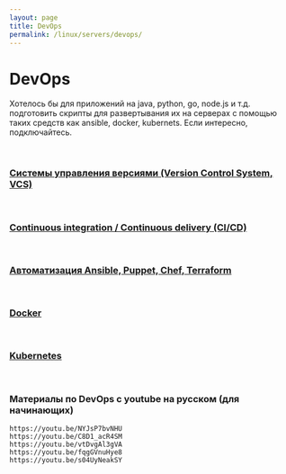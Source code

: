 ```yaml
---
layout: page
title: DevOps
permalink: /linux/servers/devops/
---
```


# DevOps

Хотелось бы для приложений на java, python, go, node.js и т.д. подготовить скрипты для развертывания их на серверах с помощью таких средств как ansible, docker, kubernets. Если интересно, подключайтесь. 

<br/>

### [Системы управления версиями (Version Control System, VCS)](/linux/servers/devops/vcs/)


<br/>

### [Continuous integration / Continuous delivery (CI/CD)](/linux/servers/devops/cicd/)


<br/>

### [Автоматизация Ansible, Puppet, Chef, Terraform](/linux/servers/devops/automation/)

<br/>

### [Docker](/linux/servers/containers/docker/)

<br/>

### [Kubernetes](/linux/servers/containers/kubernetes/)


<br/>

### Материалы по DevOps с youtube на русском (для начинающих)

    https://youtu.be/NYJsP7bvNHU
    https://youtu.be/C8D1_acR4SM
    https://youtu.be/vtDvgAl3gVA
    https://youtu.be/fqgGVnuHye8
    https://youtu.be/s04UyNeakSY


